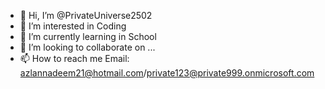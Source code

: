 - 👋 Hi, I’m @PrivateUniverse2502
- 👀 I’m interested in Coding
- 🌱 I’m currently learning in School
- 💞️ I’m looking to collaborate on ...
- 📫 How to reach me Email: azlannadeem21@hotmail.com/private123@private999.onmicrosoft.com

<!---
PrivateUniverse2502/PrivateUniverse2502 is a ✨ special ✨ repository because its `README.md` (this file) appears on your GitHub profile.
You can click the Preview link to take a look at your changes.
--->
